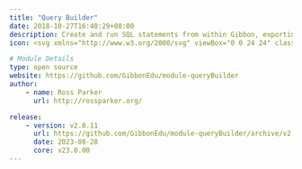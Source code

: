 ```yaml
---
title: "Query Builder"
date: 2018-10-27T16:40:29+08:00
description: Create and run SQL statements from within Gibbon, exporting the results to Excel. Gain access to a library of maintained SQL statements with a <a target="_blank" href='http://gibbonedu.com'>gibbonedu.com value added services license</a>.
icon: <svg xmlns="http://www.w3.org/2000/svg" viewBox="0 0 24 24" class="w-8 icon-cog"><path class="fill-current" d="M6.8 3.45c.87-.52 1.82-.92 2.83-1.17a2.5 2.5 0 0 0 4.74 0c1.01.25 1.96.65 2.82 1.17a2.5 2.5 0 0 0 3.36 3.36c.52.86.92 1.8 1.17 2.82a2.5 2.5 0 0 0 0 4.74c-.25 1.01-.65 1.96-1.17 2.82a2.5 2.5 0 0 0-3.36 3.36c-.86.52-1.8.92-2.82 1.17a2.5 2.5 0 0 0-4.74 0c-1.01-.25-1.96-.65-2.82-1.17a2.5 2.5 0 0 0-3.36-3.36 9.94 9.94 0 0 1-1.17-2.82 2.5 2.5 0 0 0 0-4.74c.25-1.01.65-1.96 1.17-2.82a2.5 2.5 0 0 0 3.36-3.36zM12 16a4 4 0 1 0 0-8 4 4 0 0 0 0 8z"></path><circle cx="12" cy="12" r="2" class="fill-primary"></circle></svg>

# Module Details
type: open source
website: https://github.com/GibbonEdu/module-queryBuilder
author:
    - name: Ross Parker
      url: http://rossparker.org/

release:
    - version: v2.0.11
      url: https://github.com/GibbonEdu/module-queryBuilder/archive/v2.0.11.zip
      date: 2023-08-28
      core: v23.0.00
---
```

